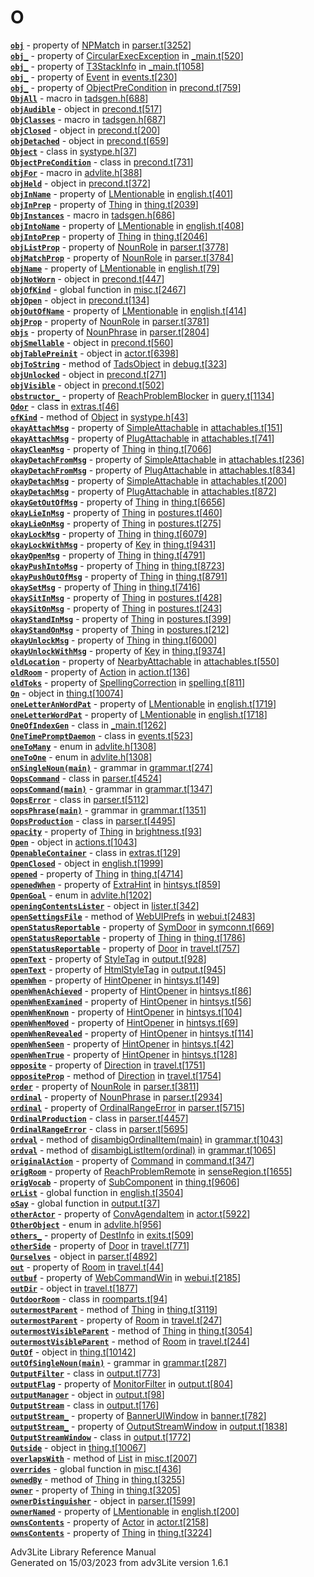 ---
---
# O

[**`obj`**](../object/NPMatch.html#obj) - property of
[NPMatch](../object/NPMatch.html) in
[parser.t](../file/parser.t.html)\[[3252](../source/parser.t.html#3252)\]  
[**`obj_`**](../object/CircularExecException.html#obj_) - property of
[CircularExecException](../object/CircularExecException.html) in
[\_main.t](../file/_main.t.html)\[[520](../source/_main.t.html#520)\]  
[**`obj_`**](../object/T3StackInfo.html#obj_) - property of
[T3StackInfo](../object/T3StackInfo.html) in
[\_main.t](../file/_main.t.html)\[[1058](../source/_main.t.html#1058)\]  
[**`obj_`**](../object/Event.html#obj_) - property of
[Event](../object/Event.html) in
[events.t](../file/events.t.html)\[[230](../source/events.t.html#230)\]  
[**`obj_`**](../object/ObjectPreCondition.html#obj_) - property of
[ObjectPreCondition](../object/ObjectPreCondition.html) in
[precond.t](../file/precond.t.html)\[[759](../source/precond.t.html#759)\]  
[**`ObjAll`**](../file/tadsgen.h.html#ObjAll) - macro in
[tadsgen.h](../file/tadsgen.h.html)\[[688](../source/tadsgen.h.html#688)\]  
[**`objAudible`**](../object/objAudible.html) - object in
[precond.t](../file/precond.t.html)\[[517](../source/precond.t.html#517)\]  
[**`ObjClasses`**](../file/tadsgen.h.html#ObjClasses) - macro in
[tadsgen.h](../file/tadsgen.h.html)\[[687](../source/tadsgen.h.html#687)\]  
[**`objClosed`**](../object/objClosed.html) - object in
[precond.t](../file/precond.t.html)\[[200](../source/precond.t.html#200)\]  
[**`objDetached`**](../object/objDetached.html) - object in
[precond.t](../file/precond.t.html)\[[659](../source/precond.t.html#659)\]  
[**`Object`**](../object/Object.html) - class in
[systype.h](../file/systype.h.html)\[[37](../source/systype.h.html#37)\]  
[**`ObjectPreCondition`**](../object/ObjectPreCondition.html) - class in
[precond.t](../file/precond.t.html)\[[731](../source/precond.t.html#731)\]  
[**`objFor`**](../file/advlite.h.html#objFor) - macro in
[advlite.h](../file/advlite.h.html)\[[388](../source/advlite.h.html#388)\]  
[**`objHeld`**](../object/objHeld.html) - object in
[precond.t](../file/precond.t.html)\[[372](../source/precond.t.html#372)\]  
[**`objInName`**](../object/LMentionable.html#objInName) - property of
[LMentionable](../object/LMentionable.html) in
[english.t](../file/english.t.html)\[[401](../source/english.t.html#401)\]  
[**`objInPrep`**](../object/Thing.html#objInPrep) - property of
[Thing](../object/Thing.html) in
[thing.t](../file/thing.t.html)\[[2039](../source/thing.t.html#2039)\]  
[**`ObjInstances`**](../file/tadsgen.h.html#ObjInstances) - macro in
[tadsgen.h](../file/tadsgen.h.html)\[[686](../source/tadsgen.h.html#686)\]  
[**`objIntoName`**](../object/LMentionable.html#objIntoName) - property
of [LMentionable](../object/LMentionable.html) in
[english.t](../file/english.t.html)\[[408](../source/english.t.html#408)\]  
[**`objIntoPrep`**](../object/Thing.html#objIntoPrep) - property of
[Thing](../object/Thing.html) in
[thing.t](../file/thing.t.html)\[[2046](../source/thing.t.html#2046)\]  
[**`objListProp`**](../object/NounRole.html#objListProp) - property of
[NounRole](../object/NounRole.html) in
[parser.t](../file/parser.t.html)\[[3778](../source/parser.t.html#3778)\]  
[**`objMatchProp`**](../object/NounRole.html#objMatchProp) - property of
[NounRole](../object/NounRole.html) in
[parser.t](../file/parser.t.html)\[[3784](../source/parser.t.html#3784)\]  
[**`objName`**](../object/LMentionable.html#objName) - property of
[LMentionable](../object/LMentionable.html) in
[english.t](../file/english.t.html)\[[79](../source/english.t.html#79)\]  
[**`objNotWorn`**](../object/objNotWorn.html) - object in
[precond.t](../file/precond.t.html)\[[447](../source/precond.t.html#447)\]  
[**`objOfKind`**](../file/misc.t.html#objOfKind) - global function in
[misc.t](../file/misc.t.html)\[[2467](../source/misc.t.html#2467)\]  
[**`objOpen`**](../object/objOpen.html) - object in
[precond.t](../file/precond.t.html)\[[134](../source/precond.t.html#134)\]  
[**`objOutOfName`**](../object/LMentionable.html#objOutOfName) -
property of [LMentionable](../object/LMentionable.html) in
[english.t](../file/english.t.html)\[[414](../source/english.t.html#414)\]  
[**`objProp`**](../object/NounRole.html#objProp) - property of
[NounRole](../object/NounRole.html) in
[parser.t](../file/parser.t.html)\[[3781](../source/parser.t.html#3781)\]  
[**`objs`**](../object/NounPhrase.html#objs) - property of
[NounPhrase](../object/NounPhrase.html) in
[parser.t](../file/parser.t.html)\[[2804](../source/parser.t.html#2804)\]  
[**`objSmellable`**](../object/objSmellable.html) - object in
[precond.t](../file/precond.t.html)\[[560](../source/precond.t.html#560)\]  
[**`objTablePreinit`**](../object/objTablePreinit.html) - object in
[actor.t](../file/actor.t.html)\[[6398](../source/actor.t.html#6398)\]  
[**`objToString`**](../object/TadsObject.html#objToString) - method of
[TadsObject](../object/TadsObject.html) in
[debug.t](../file/debug.t.html)\[[323](../source/debug.t.html#323)\]  
[**`objUnlocked`**](../object/objUnlocked.html) - object in
[precond.t](../file/precond.t.html)\[[271](../source/precond.t.html#271)\]  
[**`objVisible`**](../object/objVisible.html) - object in
[precond.t](../file/precond.t.html)\[[502](../source/precond.t.html#502)\]  
[**`obstructor_`**](../object/ReachProblemBlocker.html#obstructor_) -
property of [ReachProblemBlocker](../object/ReachProblemBlocker.html) in
[query.t](../file/query.t.html)\[[1134](../source/query.t.html#1134)\]  
[**`Odor`**](../object/Odor.html) - class in
[extras.t](../file/extras.t.html)\[[46](../source/extras.t.html#46)\]  
[**`ofKind`**](../object/Object.html#ofKind) - method of
[Object](../object/Object.html) in
[systype.h](../file/systype.h.html)\[[43](../source/systype.h.html#43)\]  
[**`okayAttachMsg`**](../object/SimpleAttachable.html#okayAttachMsg) -
property of [SimpleAttachable](../object/SimpleAttachable.html) in
[attachables.t](../file/attachables.t.html)\[[151](../source/attachables.t.html#151)\]  
[**`okayAttachMsg`**](../object/PlugAttachable.html#okayAttachMsg) -
property of [PlugAttachable](../object/PlugAttachable.html) in
[attachables.t](../file/attachables.t.html)\[[741](../source/attachables.t.html#741)\]  
[**`okayCleanMsg`**](../object/Thing.html#okayCleanMsg) - property of
[Thing](../object/Thing.html) in
[thing.t](../file/thing.t.html)\[[7066](../source/thing.t.html#7066)\]  
[**`okayDetachFromMsg`**](../object/SimpleAttachable.html#okayDetachFromMsg) -
property of [SimpleAttachable](../object/SimpleAttachable.html) in
[attachables.t](../file/attachables.t.html)\[[236](../source/attachables.t.html#236)\]  
[**`okayDetachFromMsg`**](../object/PlugAttachable.html#okayDetachFromMsg) -
property of [PlugAttachable](../object/PlugAttachable.html) in
[attachables.t](../file/attachables.t.html)\[[834](../source/attachables.t.html#834)\]  
[**`okayDetachMsg`**](../object/SimpleAttachable.html#okayDetachMsg) -
property of [SimpleAttachable](../object/SimpleAttachable.html) in
[attachables.t](../file/attachables.t.html)\[[200](../source/attachables.t.html#200)\]  
[**`okayDetachMsg`**](../object/PlugAttachable.html#okayDetachMsg) -
property of [PlugAttachable](../object/PlugAttachable.html) in
[attachables.t](../file/attachables.t.html)\[[872](../source/attachables.t.html#872)\]  
[**`okayGetOutOfMsg`**](../object/Thing.html#okayGetOutOfMsg) - property
of [Thing](../object/Thing.html) in
[thing.t](../file/thing.t.html)\[[6656](../source/thing.t.html#6656)\]  
[**`okayLieInMsg`**](../object/Thing.html#okayLieInMsg) - property of
[Thing](../object/Thing.html) in
[postures.t](../file/postures.t.html)\[[460](../source/postures.t.html#460)\]  
[**`okayLieOnMsg`**](../object/Thing.html#okayLieOnMsg) - property of
[Thing](../object/Thing.html) in
[postures.t](../file/postures.t.html)\[[275](../source/postures.t.html#275)\]  
[**`okayLockMsg`**](../object/Thing.html#okayLockMsg) - property of
[Thing](../object/Thing.html) in
[thing.t](../file/thing.t.html)\[[6079](../source/thing.t.html#6079)\]  
[**`okayLockWithMsg`**](../object/Key.html#okayLockWithMsg) - property
of [Key](../object/Key.html) in
[thing.t](../file/thing.t.html)\[[9431](../source/thing.t.html#9431)\]  
[**`okayOpenMsg`**](../object/Thing.html#okayOpenMsg) - property of
[Thing](../object/Thing.html) in
[thing.t](../file/thing.t.html)\[[4791](../source/thing.t.html#4791)\]  
[**`okayPushIntoMsg`**](../object/Thing.html#okayPushIntoMsg) - property
of [Thing](../object/Thing.html) in
[thing.t](../file/thing.t.html)\[[8723](../source/thing.t.html#8723)\]  
[**`okayPushOutOfMsg`**](../object/Thing.html#okayPushOutOfMsg) -
property of [Thing](../object/Thing.html) in
[thing.t](../file/thing.t.html)\[[8791](../source/thing.t.html#8791)\]  
[**`okaySetMsg`**](../object/Thing.html#okaySetMsg) - property of
[Thing](../object/Thing.html) in
[thing.t](../file/thing.t.html)\[[7416](../source/thing.t.html#7416)\]  
[**`okaySitInMsg`**](../object/Thing.html#okaySitInMsg) - property of
[Thing](../object/Thing.html) in
[postures.t](../file/postures.t.html)\[[428](../source/postures.t.html#428)\]  
[**`okaySitOnMsg`**](../object/Thing.html#okaySitOnMsg) - property of
[Thing](../object/Thing.html) in
[postures.t](../file/postures.t.html)\[[243](../source/postures.t.html#243)\]  
[**`okayStandInMsg`**](../object/Thing.html#okayStandInMsg) - property
of [Thing](../object/Thing.html) in
[postures.t](../file/postures.t.html)\[[399](../source/postures.t.html#399)\]  
[**`okayStandOnMsg`**](../object/Thing.html#okayStandOnMsg) - property
of [Thing](../object/Thing.html) in
[postures.t](../file/postures.t.html)\[[212](../source/postures.t.html#212)\]  
[**`okayUnlockMsg`**](../object/Thing.html#okayUnlockMsg) - property of
[Thing](../object/Thing.html) in
[thing.t](../file/thing.t.html)\[[6000](../source/thing.t.html#6000)\]  
[**`okayUnlockWithMsg`**](../object/Key.html#okayUnlockWithMsg) -
property of [Key](../object/Key.html) in
[thing.t](../file/thing.t.html)\[[9374](../source/thing.t.html#9374)\]  
[**`oldLocation`**](../object/NearbyAttachable.html#oldLocation) -
property of [NearbyAttachable](../object/NearbyAttachable.html) in
[attachables.t](../file/attachables.t.html)\[[550](../source/attachables.t.html#550)\]  
[**`oldRoom`**](../object/Action.html#oldRoom) - property of
[Action](../object/Action.html) in
[action.t](../file/action.t.html)\[[136](../source/action.t.html#136)\]  
[**`oldToks`**](../object/SpellingCorrection.html#oldToks) - property of
[SpellingCorrection](../object/SpellingCorrection.html) in
[spelling.t](../file/spelling.t.html)\[[811](../source/spelling.t.html#811)\]  
[**`On`**](../object/On.html) - object in
[thing.t](../file/thing.t.html)\[[10074](../source/thing.t.html#10074)\]  
[**`oneLetterAnWordPat`**](../object/LMentionable.html#oneLetterAnWordPat) -
property of [LMentionable](../object/LMentionable.html) in
[english.t](../file/english.t.html)\[[1719](../source/english.t.html#1719)\]  
[**`oneLetterWordPat`**](../object/LMentionable.html#oneLetterWordPat) -
property of [LMentionable](../object/LMentionable.html) in
[english.t](../file/english.t.html)\[[1718](../source/english.t.html#1718)\]  
[**`OneOfIndexGen`**](../object/OneOfIndexGen.html) - class in
[\_main.t](../file/_main.t.html)\[[1262](../source/_main.t.html#1262)\]  
[**`OneTimePromptDaemon`**](../object/OneTimePromptDaemon.html) - class
in
[events.t](../file/events.t.html)\[[523](../source/events.t.html#523)\]  
[**`oneToMany`**](../file/advlite.h.html#oneToMany) - enum in
[advlite.h](../file/advlite.h.html)\[[1308](../source/advlite.h.html#1308)\]  
[**`oneToOne`**](../file/advlite.h.html#oneToOne) - enum in
[advlite.h](../file/advlite.h.html)\[[1308](../source/advlite.h.html#1308)\]  
[**`onSingleNoun(main)`**](../object/onSingleNoun(main).html) - grammar
in
[grammar.t](../file/grammar.t.html)\[[274](../source/grammar.t.html#274)\]  
[**`OopsCommand`**](../object/OopsCommand.html) - class in
[parser.t](../file/parser.t.html)\[[4524](../source/parser.t.html#4524)\]  
[**`oopsCommand(main)`**](../object/oopsCommand(main).html) - grammar in
[grammar.t](../file/grammar.t.html)\[[1347](../source/grammar.t.html#1347)\]  
[**`OopsError`**](../object/OopsError.html) - class in
[parser.t](../file/parser.t.html)\[[5112](../source/parser.t.html#5112)\]  
[**`oopsPhrase(main)`**](../object/oopsPhrase(main).html) - grammar in
[grammar.t](../file/grammar.t.html)\[[1351](../source/grammar.t.html#1351)\]  
[**`OopsProduction`**](../object/OopsProduction.html) - class in
[parser.t](../file/parser.t.html)\[[4495](../source/parser.t.html#4495)\]  
[**`opacity`**](../object/Thing.html#opacity) - property of
[Thing](../object/Thing.html) in
[brightness.t](../file/brightness.t.html)\[[93](../source/brightness.t.html#93)\]  
[**`Open`**](../object/Open.html) - object in
[actions.t](../file/actions.t.html)\[[1043](../source/actions.t.html#1043)\]  
[**`OpenableContainer`**](../object/OpenableContainer.html) - class in
[extras.t](../file/extras.t.html)\[[129](../source/extras.t.html#129)\]  
[**`OpenClosed`**](../object/OpenClosed.html) - object in
[english.t](../file/english.t.html)\[[1999](../source/english.t.html#1999)\]  
[**`opened`**](../object/Thing.html#opened) - property of
[Thing](../object/Thing.html) in
[thing.t](../file/thing.t.html)\[[4714](../source/thing.t.html#4714)\]  
[**`openedWhen`**](../object/ExtraHint.html#openedWhen) - property of
[ExtraHint](../object/ExtraHint.html) in
[hintsys.t](../file/hintsys.t.html)\[[859](../source/hintsys.t.html#859)\]  
[**`OpenGoal`**](../file/advlite.h.html#OpenGoal) - enum in
[advlite.h](../file/advlite.h.html)\[[1202](../source/advlite.h.html#1202)\]  
[**`openingContentsLister`**](../object/openingContentsLister.html) -
object in
[lister.t](../file/lister.t.html)\[[342](../source/lister.t.html#342)\]  
[**`openSettingsFile`**](../object/WebUIPrefs.html#openSettingsFile) -
method of [WebUIPrefs](../object/WebUIPrefs.html) in
[webui.t](../file/webui.t.html)\[[2483](../source/webui.t.html#2483)\]  
[**`openStatusReportable`**](../object/SymDoor.html#openStatusReportable) -
property of [SymDoor](../object/SymDoor.html) in
[symconn.t](../file/symconn.t.html)\[[669](../source/symconn.t.html#669)\]  
[**`openStatusReportable`**](../object/Thing.html#openStatusReportable) -
property of [Thing](../object/Thing.html) in
[thing.t](../file/thing.t.html)\[[1786](../source/thing.t.html#1786)\]  
[**`openStatusReportable`**](../object/Door.html#openStatusReportable) -
property of [Door](../object/Door.html) in
[travel.t](../file/travel.t.html)\[[757](../source/travel.t.html#757)\]  
[**`openText`**](../object/StyleTag.html#openText) - property of
[StyleTag](../object/StyleTag.html) in
[output.t](../file/output.t.html)\[[928](../source/output.t.html#928)\]  
[**`openText`**](../object/HtmlStyleTag.html#openText) - property of
[HtmlStyleTag](../object/HtmlStyleTag.html) in
[output.t](../file/output.t.html)\[[945](../source/output.t.html#945)\]  
[**`openWhen`**](../object/HintOpener.html#openWhen) - property of
[HintOpener](../object/HintOpener.html) in
[hintsys.t](../file/hintsys.t.html)\[[149](../source/hintsys.t.html#149)\]  
[**`openWhenAchieved`**](../object/HintOpener.html#openWhenAchieved) -
property of [HintOpener](../object/HintOpener.html) in
[hintsys.t](../file/hintsys.t.html)\[[86](../source/hintsys.t.html#86)\]  
[**`openWhenExamined`**](../object/HintOpener.html#openWhenExamined) -
property of [HintOpener](../object/HintOpener.html) in
[hintsys.t](../file/hintsys.t.html)\[[56](../source/hintsys.t.html#56)\]  
[**`openWhenKnown`**](../object/HintOpener.html#openWhenKnown) -
property of [HintOpener](../object/HintOpener.html) in
[hintsys.t](../file/hintsys.t.html)\[[104](../source/hintsys.t.html#104)\]  
[**`openWhenMoved`**](../object/HintOpener.html#openWhenMoved) -
property of [HintOpener](../object/HintOpener.html) in
[hintsys.t](../file/hintsys.t.html)\[[69](../source/hintsys.t.html#69)\]  
[**`openWhenRevealed`**](../object/HintOpener.html#openWhenRevealed) -
property of [HintOpener](../object/HintOpener.html) in
[hintsys.t](../file/hintsys.t.html)\[[114](../source/hintsys.t.html#114)\]  
[**`openWhenSeen`**](../object/HintOpener.html#openWhenSeen) - property
of [HintOpener](../object/HintOpener.html) in
[hintsys.t](../file/hintsys.t.html)\[[42](../source/hintsys.t.html#42)\]  
[**`openWhenTrue`**](../object/HintOpener.html#openWhenTrue) - property
of [HintOpener](../object/HintOpener.html) in
[hintsys.t](../file/hintsys.t.html)\[[128](../source/hintsys.t.html#128)\]  
[**`opposite`**](../object/Direction.html#opposite) - property of
[Direction](../object/Direction.html) in
[travel.t](../file/travel.t.html)\[[1751](../source/travel.t.html#1751)\]  
[**`oppositeProp`**](../object/Direction.html#oppositeProp) - method of
[Direction](../object/Direction.html) in
[travel.t](../file/travel.t.html)\[[1754](../source/travel.t.html#1754)\]  
[**`order`**](../object/NounRole.html#order) - property of
[NounRole](../object/NounRole.html) in
[parser.t](../file/parser.t.html)\[[3811](../source/parser.t.html#3811)\]  
[**`ordinal`**](../object/NounPhrase.html#ordinal) - property of
[NounPhrase](../object/NounPhrase.html) in
[parser.t](../file/parser.t.html)\[[2934](../source/parser.t.html#2934)\]  
[**`ordinal`**](../object/OrdinalRangeError.html#ordinal) - property of
[OrdinalRangeError](../object/OrdinalRangeError.html) in
[parser.t](../file/parser.t.html)\[[5715](../source/parser.t.html#5715)\]  
[**`OrdinalProduction`**](../object/OrdinalProduction.html) - class in
[parser.t](../file/parser.t.html)\[[4457](../source/parser.t.html#4457)\]  
[**`OrdinalRangeError`**](../object/OrdinalRangeError.html) - class in
[parser.t](../file/parser.t.html)\[[5695](../source/parser.t.html#5695)\]  
[**`ordval`**](../object/disambigOrdinalItem(main).html#ordval) - method
of [disambigOrdinalItem(main)](../object/disambigOrdinalItem(main).html)
in
[grammar.t](../file/grammar.t.html)\[[1043](../source/grammar.t.html#1043)\]  
[**`ordval`**](../object/disambigListItem(ordinal).html#ordval) - method
of [disambigListItem(ordinal)](../object/disambigListItem(ordinal).html)
in
[grammar.t](../file/grammar.t.html)\[[1065](../source/grammar.t.html#1065)\]  
[**`originalAction`**](../object/Command.html#originalAction) - property
of [Command](../object/Command.html) in
[command.t](../file/command.t.html)\[[347](../source/command.t.html#347)\]  
[**`origRoom`**](../object/ReachProblemRemote.html#origRoom) - property
of [ReachProblemRemote](../object/ReachProblemRemote.html) in
[senseRegion.t](../file/senseRegion.t.html)\[[1655](../source/senseRegion.t.html#1655)\]  
[**`origVocab`**](../object/SubComponent.html#origVocab) - property of
[SubComponent](../object/SubComponent.html) in
[thing.t](../file/thing.t.html)\[[9606](../source/thing.t.html#9606)\]  
[**`orList`**](../file/english.t.html#orList) - global function in
[english.t](../file/english.t.html)\[[3504](../source/english.t.html#3504)\]  
[**`oSay`**](../file/output.t.html#oSay) - global function in
[output.t](../file/output.t.html)\[[37](../source/output.t.html#37)\]  
[**`otherActor`**](../object/ConvAgendaItem.html#otherActor) - property
of [ConvAgendaItem](../object/ConvAgendaItem.html) in
[actor.t](../file/actor.t.html)\[[5922](../source/actor.t.html#5922)\]  
[**`OtherObject`**](../file/advlite.h.html#OtherObject) - enum in
[advlite.h](../file/advlite.h.html)\[[956](../source/advlite.h.html#956)\]  
[**`others_`**](../object/DestInfo.html#others_) - property of
[DestInfo](../object/DestInfo.html) in
[exits.t](../file/exits.t.html)\[[509](../source/exits.t.html#509)\]  
[**`otherSide`**](../object/Door.html#otherSide) - property of
[Door](../object/Door.html) in
[travel.t](../file/travel.t.html)\[[771](../source/travel.t.html#771)\]  
[**`Ourselves`**](../object/Ourselves.html) - object in
[parser.t](../file/parser.t.html)\[[4892](../source/parser.t.html#4892)\]  
[**`out`**](../object/Room.html#out) - property of
[Room](../object/Room.html) in
[travel.t](../file/travel.t.html)\[[44](../source/travel.t.html#44)\]  
[**`outbuf`**](../object/WebCommandWin.html#outbuf) - property of
[WebCommandWin](../object/WebCommandWin.html) in
[webui.t](../file/webui.t.html)\[[2185](../source/webui.t.html#2185)\]  
[**`outDir`**](../object/outDir.html) - object in
[travel.t](../file/travel.t.html)\[[1877](../source/travel.t.html#1877)\]  
[**`OutdoorRoom`**](../object/OutdoorRoom.html) - class in
[roomparts.t](../file/roomparts.t.html)\[[94](../source/roomparts.t.html#94)\]  
[**`outermostParent`**](../object/Thing.html#outermostParent) - method
of [Thing](../object/Thing.html) in
[thing.t](../file/thing.t.html)\[[3119](../source/thing.t.html#3119)\]  
[**`outermostParent`**](../object/Room.html#outermostParent) - property
of [Room](../object/Room.html) in
[travel.t](../file/travel.t.html)\[[247](../source/travel.t.html#247)\]  
[**`outermostVisibleParent`**](../object/Thing.html#outermostVisibleParent) -
method of [Thing](../object/Thing.html) in
[thing.t](../file/thing.t.html)\[[3054](../source/thing.t.html#3054)\]  
[**`outermostVisibleParent`**](../object/Room.html#outermostVisibleParent) -
method of [Room](../object/Room.html) in
[travel.t](../file/travel.t.html)\[[244](../source/travel.t.html#244)\]  
[**`OutOf`**](../object/OutOf.html) - object in
[thing.t](../file/thing.t.html)\[[10142](../source/thing.t.html#10142)\]  
[**`outOfSingleNoun(main)`**](../object/outOfSingleNoun(main).html) -
grammar in
[grammar.t](../file/grammar.t.html)\[[287](../source/grammar.t.html#287)\]  
[**`OutputFilter`**](../object/OutputFilter.html) - class in
[output.t](../file/output.t.html)\[[773](../source/output.t.html#773)\]  
[**`outputFlag`**](../object/MonitorFilter.html#outputFlag) - property
of [MonitorFilter](../object/MonitorFilter.html) in
[output.t](../file/output.t.html)\[[804](../source/output.t.html#804)\]  
[**`outputManager`**](../object/outputManager.html) - object in
[output.t](../file/output.t.html)\[[98](../source/output.t.html#98)\]  
[**`OutputStream`**](../object/OutputStream.html) - class in
[output.t](../file/output.t.html)\[[176](../source/output.t.html#176)\]  
[**`outputStream_`**](../object/BannerUIWindow.html#outputStream_) -
property of [BannerUIWindow](../object/BannerUIWindow.html) in
[banner.t](../file/banner.t.html)\[[782](../source/banner.t.html#782)\]  
[**`outputStream_`**](../object/OutputStreamWindow.html#outputStream_) -
property of [OutputStreamWindow](../object/OutputStreamWindow.html) in
[output.t](../file/output.t.html)\[[1838](../source/output.t.html#1838)\]  
[**`OutputStreamWindow`**](../object/OutputStreamWindow.html) - class in
[output.t](../file/output.t.html)\[[1772](../source/output.t.html#1772)\]  
[**`Outside`**](../object/Outside.html) - object in
[thing.t](../file/thing.t.html)\[[10067](../source/thing.t.html#10067)\]  
[**`overlapsWith`**](../object/List.html#overlapsWith) - method of
[List](../object/List.html) in
[misc.t](../file/misc.t.html)\[[2007](../source/misc.t.html#2007)\]  
[**`overrides`**](../file/misc.t.html#overrides) - global function in
[misc.t](../file/misc.t.html)\[[436](../source/misc.t.html#436)\]  
[**`ownedBy`**](../object/Thing.html#ownedBy) - method of
[Thing](../object/Thing.html) in
[thing.t](../file/thing.t.html)\[[3255](../source/thing.t.html#3255)\]  
[**`owner`**](../object/Thing.html#owner) - property of
[Thing](../object/Thing.html) in
[thing.t](../file/thing.t.html)\[[3205](../source/thing.t.html#3205)\]  
[**`ownerDistinguisher`**](../object/ownerDistinguisher.html) - object
in
[parser.t](../file/parser.t.html)\[[1599](../source/parser.t.html#1599)\]  
[**`ownerNamed`**](../object/LMentionable.html#ownerNamed) - property of
[LMentionable](../object/LMentionable.html) in
[english.t](../file/english.t.html)\[[200](../source/english.t.html#200)\]  
[**`ownsContents`**](../object/Actor.html#ownsContents) - property of
[Actor](../object/Actor.html) in
[actor.t](../file/actor.t.html)\[[2158](../source/actor.t.html#2158)\]  
[**`ownsContents`**](../object/Thing.html#ownsContents) - property of
[Thing](../object/Thing.html) in
[thing.t](../file/thing.t.html)\[[3224](../source/thing.t.html#3224)\]  

<div class="ftr">

Adv3Lite Library Reference Manual  
Generated on 15/03/2023 from adv3Lite version 1.6.1

</div>
